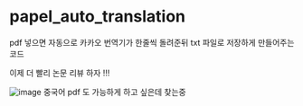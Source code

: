 # papel_auto_translation

pdf 넣으면 자동으로 카카오 번역기가 한줄씩 돌려준뒤 txt 파일로 저장하게 만들어주는 코드
<p></p>
이제 더 빨리 논문 리뷰 하자 !!!


![image](https://user-images.githubusercontent.com/49021632/93186584-c36c9c80-f779-11ea-8805-1df6d53710a3.png)
중국어 pdf 도 가능하게 하고 싶은데 찾는중
